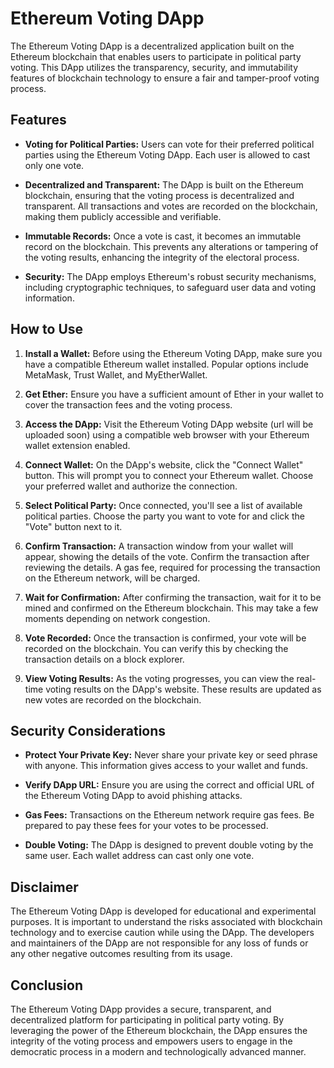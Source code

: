 # Ethereum Voting DApp

The Ethereum Voting DApp is a decentralized application built on the Ethereum blockchain that enables users to participate in political party voting. This DApp utilizes the transparency, security, and immutability features of blockchain technology to ensure a fair and tamper-proof voting process.

## Features

- **Voting for Political Parties:** Users can vote for their preferred political parties using the Ethereum Voting DApp. Each user is allowed to cast only one vote.

- **Decentralized and Transparent:** The DApp is built on the Ethereum blockchain, ensuring that the voting process is decentralized and transparent. All transactions and votes are recorded on the blockchain, making them publicly accessible and verifiable.

- **Immutable Records:** Once a vote is cast, it becomes an immutable record on the blockchain. This prevents any alterations or tampering of the voting results, enhancing the integrity of the electoral process.

- **Security:** The DApp employs Ethereum's robust security mechanisms, including cryptographic techniques, to safeguard user data and voting information.

## How to Use

1. **Install a Wallet:** Before using the Ethereum Voting DApp, make sure you have a compatible Ethereum wallet installed. Popular options include MetaMask, Trust Wallet, and MyEtherWallet.

2. **Get Ether:** Ensure you have a sufficient amount of Ether in your wallet to cover the transaction fees and the voting process.

3. **Access the DApp:** Visit the Ethereum Voting DApp website (url will be uploaded soon) using a compatible web browser with your Ethereum wallet extension enabled.

4. **Connect Wallet:** On the DApp's website, click the "Connect Wallet" button. This will prompt you to connect your Ethereum wallet. Choose your preferred wallet and authorize the connection.

5. **Select Political Party:** Once connected, you'll see a list of available political parties. Choose the party you want to vote for and click the "Vote" button next to it.

6. **Confirm Transaction:** A transaction window from your wallet will appear, showing the details of the vote. Confirm the transaction after reviewing the details. A gas fee, required for processing the transaction on the Ethereum network, will be charged.

7. **Wait for Confirmation:** After confirming the transaction, wait for it to be mined and confirmed on the Ethereum blockchain. This may take a few moments depending on network congestion.

8. **Vote Recorded:** Once the transaction is confirmed, your vote will be recorded on the blockchain. You can verify this by checking the transaction details on a block explorer.

9. **View Voting Results:** As the voting progresses, you can view the real-time voting results on the DApp's website. These results are updated as new votes are recorded on the blockchain.

## Security Considerations

- **Protect Your Private Key:** Never share your private key or seed phrase with anyone. This information gives access to your wallet and funds.

- **Verify DApp URL:** Ensure you are using the correct and official URL of the Ethereum Voting DApp to avoid phishing attacks.

- **Gas Fees:** Transactions on the Ethereum network require gas fees. Be prepared to pay these fees for your votes to be processed.

- **Double Voting:** The DApp is designed to prevent double voting by the same user. Each wallet address can cast only one vote.

## Disclaimer

The Ethereum Voting DApp is developed for educational and experimental purposes. It is important to understand the risks associated with blockchain technology and to exercise caution while using the DApp. The developers and maintainers of the DApp are not responsible for any loss of funds or any other negative outcomes resulting from its usage.

## Conclusion

The Ethereum Voting DApp provides a secure, transparent, and decentralized platform for participating in political party voting. By leveraging the power of the Ethereum blockchain, the DApp ensures the integrity of the voting process and empowers users to engage in the democratic process in a modern and technologically advanced manner.
